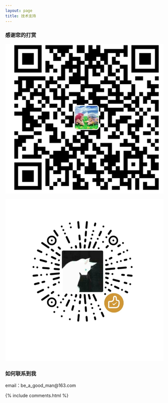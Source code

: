 ```yaml
---
layout: page
title: 技术支持 
---
```





<h3> 感谢您的打赏 </h3> 

![](/images/payimg/alipayimg.jpg)

![](/images/payimg/weipayimg.jpg)

<h3> 如何联系到我 </h3>

<p> 
email：be_a_good_man@163.com       
<p> 

 


{% include comments.html %}

